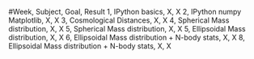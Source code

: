 #Week, Subject, Goal, Result
1, IPython basics, X, X
2, IPython numpy Matplotlib, X, X
3, Cosmological Distances, X, X
4, Spherical Mass distribution, X, X
5, Spherical Mass distribution, X, X
5, Ellipsoidal Mass distribution, X, X
6, Ellipsoidal Mass distribution + N-body stats, X, X
8, Ellipsoidal Mass distribution + N-body stats, X, X
